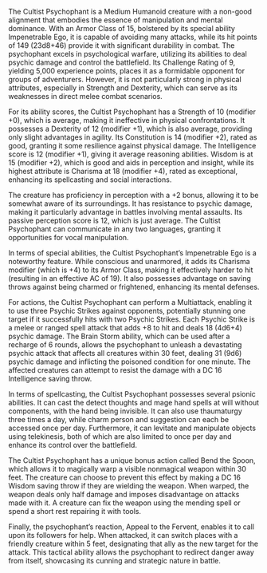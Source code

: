 The Cultist Psychophant is a Medium Humanoid creature with a non-good alignment that embodies the essence of manipulation and mental dominance. With an Armor Class of 15, bolstered by its special ability Impenetrable Ego, it is capable of avoiding many attacks, while its hit points of 149 (23d8+46) provide it with significant durability in combat. The psychophant excels in psychological warfare, utilizing its abilities to deal psychic damage and control the battlefield. Its Challenge Rating of 9, yielding 5,000 experience points, places it as a formidable opponent for groups of adventurers. However, it is not particularly strong in physical attributes, especially in Strength and Dexterity, which can serve as its weaknesses in direct melee combat scenarios.

For its ability scores, the Cultist Psychophant has a Strength of 10 (modifier +0), which is average, making it ineffective in physical confrontations. It possesses a Dexterity of 12 (modifier +1), which is also average, providing only slight advantages in agility. Its Constitution is 14 (modifier +2), rated as good, granting it some resilience against physical damage. The Intelligence score is 12 (modifier +1), giving it average reasoning abilities. Wisdom is at 15 (modifier +2), which is good and aids in perception and insight, while its highest attribute is Charisma at 18 (modifier +4), rated as exceptional, enhancing its spellcasting and social interactions.

The creature has proficiency in perception with a +2 bonus, allowing it to be somewhat aware of its surroundings. It has resistance to psychic damage, making it particularly advantage in battles involving mental assaults. Its passive perception score is 12, which is just average. The Cultist Psychophant can communicate in any two languages, granting it opportunities for vocal manipulation.

In terms of special abilities, the Cultist Psychophant’s Impenetrable Ego is a noteworthy feature. While conscious and unarmored, it adds its Charisma modifier (which is +4) to its Armor Class, making it effectively harder to hit (resulting in an effective AC of 19). It also possesses advantage on saving throws against being charmed or frightened, enhancing its mental defenses.

For actions, the Cultist Psychophant can perform a Multiattack, enabling it to use three Psychic Strikes against opponents, potentially stunning one target if it successfully hits with two Psychic Strikes. Each Psychic Strike is a melee or ranged spell attack that adds +8 to hit and deals 18 (4d6+4) psychic damage. The Brain Storm ability, which can be used after a recharge of 6 rounds, allows the psychophant to unleash a devastating psychic attack that affects all creatures within 30 feet, dealing 31 (9d6) psychic damage and inflicting the poisoned condition for one minute. The affected creatures can attempt to resist the damage with a DC 16 Intelligence saving throw.

In terms of spellcasting, the Cultist Psychophant possesses several psionic abilities. It can cast the detect thoughts and mage hand spells at will without components, with the hand being invisible. It can also use thaumaturgy three times a day, while charm person and suggestion can each be accessed once per day. Furthermore, it can levitate and manipulate objects using telekinesis, both of which are also limited to once per day and enhance its control over the battlefield.

The Cultist Psychophant has a unique bonus action called Bend the Spoon, which allows it to magically warp a visible nonmagical weapon within 30 feet. The creature can choose to prevent this effect by making a DC 16 Wisdom saving throw if they are wielding the weapon. When warped, the weapon deals only half damage and imposes disadvantage on attacks made with it. A creature can fix the weapon using the mending spell or spend a short rest repairing it with tools.

Finally, the psychophant’s reaction, Appeal to the Fervent, enables it to call upon its followers for help. When attacked, it can switch places with a friendly creature within 5 feet, designating that ally as the new target for the attack. This tactical ability allows the psychophant to redirect danger away from itself, showcasing its cunning and strategic nature in battle.